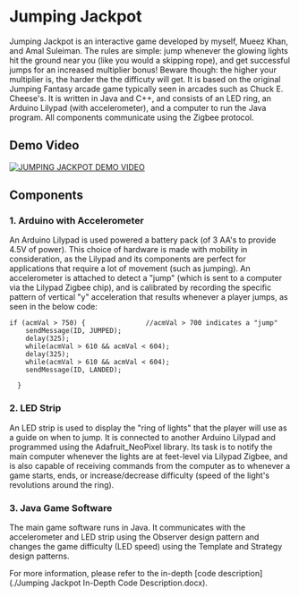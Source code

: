 # Jumping Jackpot

Jumping Jackpot is an interactive game developed by myself, Mueez Khan, and Amal Suleiman. The rules are simple: jump whenever the glowing lights hit the ground near you (like you would a skipping rope), and get successful jumps for an increased multiplier bonus! Beware though: the higher your multiplier is, the harder the the difficuty will get. It is based on the original Jumping Fantasy arcade game typically seen in arcades such as Chuck E. Cheese's. It is written in Java and C++, and consists of an LED ring, an Arduino Lilypad (with accelerometer), and a computer to run the Java program. All components communicate using the Zigbee protocol. 

## Demo Video

[![JUMPING JACKPOT DEMO VIDEO](http://img.youtube.com/vi/aGGAnzD7eyI/0.jpg)](http://www.youtube.com/watch?v=p5mK1N_8moQ)

## Components

### 1. Arduino with Accelerometer
An Arduino Lilypad is used powered a battery pack (of 3 AA's to provide 4.5V of power). This choice of hardware is made with mobility in consideration, as the Lilypad and its components are perfect for applications that require a lot of movement (such as jumping). An accelerometer is attached to detect a "jump" (which is sent to a computer via the Lilypad Zigbee chip), and is calibrated by recording the specific pattern of vertical "y" acceleration that results whenever a player jumps, as seen in the below code:

```
if (acmVal > 750) {               //acmVal > 700 indicates a "jump"
    sendMessage(ID, JUMPED);
    delay(325);
    while(acmVal > 610 && acmVal < 604);
    delay(325);
    while(acmVal > 610 && acmVal < 604);
    sendMessage(ID, LANDED);

  }
```

### 2. LED Strip
An LED strip is used to display the "ring of lights" that the player will use as a guide on when to jump. It is connected to another Arduino Lilypad and programmed using the Adafruit_NeoPixel library. Its task is to notify the main computer whenever the lights are at feet-level via Lilypad Zigbee, and is also capable of receiving commands from the computer as to whenever a game starts, ends, or increase/decrease difficulty (speed of the light's revolutions around the ring).

### 3. Java Game Software
The main game software runs in Java. It communicates with the accelerometer and LED strip using the Observer design pattern and changes the game difficulty (LED speed) using the Template and Strategy design patterns.

For more information, please refer to the in-depth [code description](./Jumping Jackpot In-Depth Code Description.docx).
